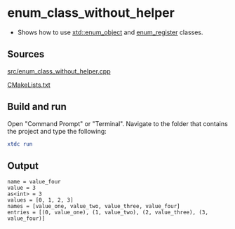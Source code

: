 # enum_class_without_helper

* Shows how to use [xtd::enum_object](https://gammasoft71.github.io/xtd/reference_guides/latest/classxtd_1_1enum__object.html) and [enum_register](https://gammasoft71.github.io/xtd/reference_guides/latest/structxtd_1_1enum__register.html) classes.


## Sources

[src/enum_class_without_helper.cpp](src/enum_class_without_helper.cpp)

[CMakeLists.txt](CMakeLists.txt)

## Build and run

Open "Command Prompt" or "Terminal". Navigate to the folder that contains the project and type the following:

```cmake
xtdc run
```

## Output

```
name = value_four
value = 3
as<int> = 3
values = [0, 1, 2, 3]
names = [value_one, value_two, value_three, value_four]
entries = [(0, value_one), (1, value_two), (2, value_three), (3, value_four)]
```
